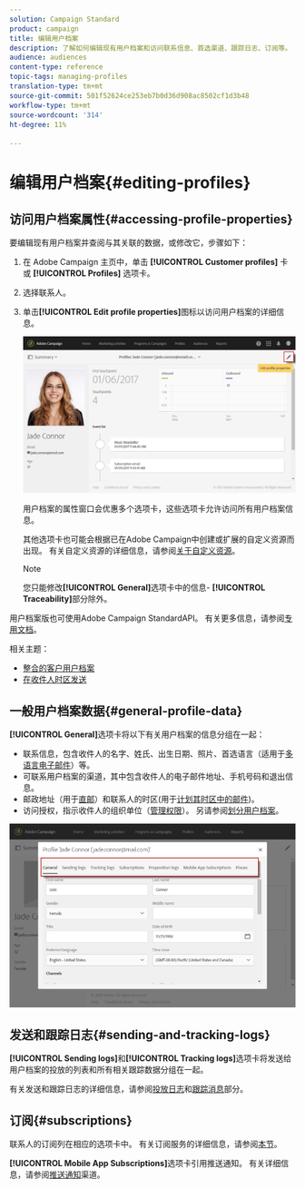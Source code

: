 ```yaml
---
solution: Campaign Standard
product: campaign
title: 编辑用户档案
description: 了解如何编辑现有用户档案和访问联系信息、首选渠道、跟踪日志、订阅等。
audience: audiences
content-type: reference
topic-tags: managing-profiles
translation-type: tm+mt
source-git-commit: 501f52624ce253eb7b0d36d908ac8502cf1d3b48
workflow-type: tm+mt
source-wordcount: '314'
ht-degree: 11%

---
```



# 编辑用户档案{#editing-profiles}

## 访问用户档案属性{#accessing-profile-properties}

要编辑现有用户档案并查阅与其关联的数据，或修改它，步骤如下：

1. 在 Adobe Campaign 主页中，单击 **[!UICONTROL Customer profiles]** 卡或 **[!UICONTROL Profiles]** 选项卡。
1. 选择联系人。
1. 单击&#x200B;**[!UICONTROL Edit profile properties]**&#x200B;图标以访问用户档案的详细信息。

   ![](assets/profile_creation2.png)

   用户档案的属性窗口会优惠多个选项卡，这些选项卡允许访问所有用户档案信息。

   其他选项卡也可能会根据已在Adobe Campaign中创建或扩展的自定义资源而出现。 有关自定义资源的详细信息，请参阅[关于自定义资源](../../developing/using/data-model-concepts.md)。

   >[!NOTE]
   >
   >您只能修改&#x200B;**[!UICONTROL General]**&#x200B;选项卡中的信息- **[!UICONTROL Traceability]**&#x200B;部分除外。

用户档案版也可使用Adobe Campaign StandardAPI。 有关更多信息，请参阅[专用文档](../../api/using/updating-profiles.md)。

相关主题：

* [整合的客户用户档案](../../audiences/using/integrated-customer-profile.md)
* [在收件人时区发送](../../sending/using/sending-messages-at-the-recipient-s-time-zone.md)

## 一般用户档案数据{#general-profile-data}

**[!UICONTROL General]**&#x200B;选项卡将以下有关用户档案的信息分组在一起：

* 联系信息，包含收件人的名字、姓氏、出生日期、照片、首选语言（适用于[多语言电子邮件](../../channels/using/creating-a-multilingual-email.md)）等。
* 可联系用户档案的渠道，其中包含收件人的电子邮件地址、手机号码和退出信息。
* 邮政地址（用于[直邮](../../channels/using/about-direct-mail.md)）和联系人的时区(用于[计划其时区中的邮件](../../sending/using/sending-messages-at-the-recipient-s-time-zone.md))。
* 访问授权，指示收件人的组织单位（[管理权限](../../administration/using/about-access-management.md)）。 另请参阅[划分用户档案](../../administration/using/organizational-units.md#partitioning-profiles)。

![](assets/profile_creation4.png)

## 发送和跟踪日志{#sending-and-tracking-logs}

**[!UICONTROL Sending logs]**&#x200B;和&#x200B;**[!UICONTROL Tracking logs]**&#x200B;选项卡将发送给用户档案的投放的列表和所有相关跟踪数据分组在一起。

有关发送和跟踪日志的详细信息，请参阅[投放日志](../../sending/using/monitoring-a-delivery.md#delivery-logs)和[跟踪消息](../../sending/using/tracking-messages.md)部分。

## 订阅{#subscriptions}

联系人的订阅列在相应的选项卡中。 有关订阅服务的详细信息，请参阅[本节](../../audiences/using/about-subscriptions.md)。

**[!UICONTROL Mobile App Subscriptions]**&#x200B;选项卡引用推送通知。 有关详细信息，请参阅[推送通知](../../channels/using/about-push-notifications.md)渠道。
